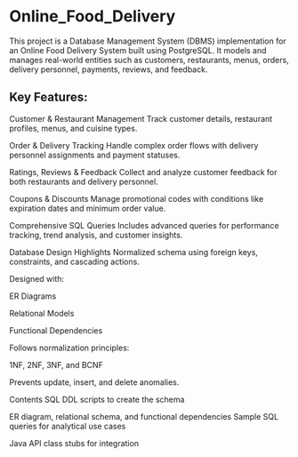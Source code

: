 # Online_Food_Delivery
This project is a Database Management System (DBMS) implementation for an Online Food Delivery System built using PostgreSQL. It models and manages real-world entities such as customers, restaurants, menus, orders, delivery personnel, payments, reviews, and feedback.

## Key Features:
Customer & Restaurant Management
Track customer details, restaurant profiles, menus, and cuisine types.

Order & Delivery Tracking
Handle complex order flows with delivery personnel assignments and payment statuses.

Ratings, Reviews & Feedback
Collect and analyze customer feedback for both restaurants and delivery personnel.

Coupons & Discounts
Manage promotional codes with conditions like expiration dates and minimum order value.

Comprehensive SQL Queries
Includes advanced queries for performance tracking, trend analysis, and customer insights.

Database Design Highlights
Normalized schema using foreign keys, constraints, and cascading actions.

Designed with:

ER Diagrams

Relational Models

Functional Dependencies

Follows normalization principles:

1NF, 2NF, 3NF, and BCNF

Prevents update, insert, and delete anomalies.

Contents
SQL DDL scripts to create the schema

ER diagram, relational schema, and functional dependencies
Sample SQL queries for analytical use cases

Java API class stubs for integration



